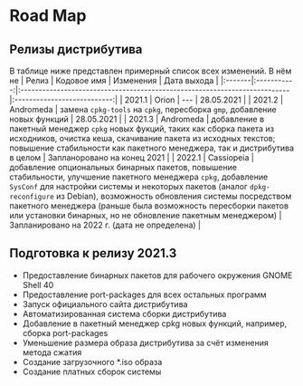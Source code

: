 # Road Map

## Релизы дистрибутива
В таблице ниже представлен примерный список всех изменений. В нём не 
| Релиз  | Кодовое имя | Изменения                                                                 | Дата выхода                 |
|:-------|:-----------:|:--------------------------------------------------------------------------|:---------------------------:|
| 2021.1 | Orion       | ---                                                                       | 28.05.2021                  |
| 2021.2 | Andromeda   | замена `cpkg-tools` на `cpkg`, пересборка `gmp`, добавление новых функций | 28.05.2021                  |
| 2021.3 | Andromeda   | добавление в пакетный менеджер `cpkg` новых фукций, таких как сборка пакета из исходников, очистка кеша, скачивание пакета из исходных текстов; повышение стабильности как пакетного менеджера, так и дистрибутива в целом | Запланоровано на конец 2021 |
| 2022.1 | Cassiopeia  | добавление опциональных бинарных пакетов, повышение стабильности, улучшение пакетного менеджера `cpkg`, добавление `SysConf` для настройки системы и некоторых пакетов (аналог `dpkg-reconfigure` из Debian), возможность обновления системы посредством пакетного менеджера (раньше была возможность пересборки пакетов или установки бинарных, но не обновление пакетным менеджером) | Запланировано на 2022 г. (дата не определена) |
                                                                                                   
## Подготовка к релизу 2021.3
* Предоставление бинарных пакетов для рабочего окружения GNOME Shell 40
* Предоставление port-packages для всех остальных программ
* Запуск официального сайта дистрибутива
* Автоматизированная система сборки дистрибутива
* Добавление в пакетный менеджер cpkg новых функций, например, сборка port-packages
* Уменьшение размера образа дистрибутива за счёт изменения метода сжатия
* Создание загрузочного *.iso образа
* Создание платных сборок системы
